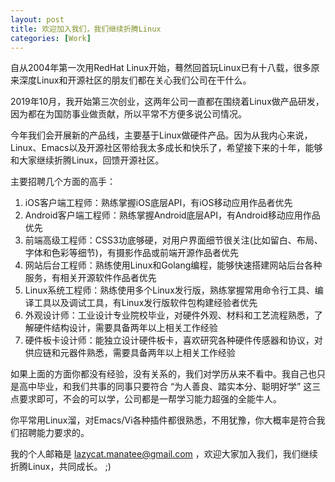 ```yaml
---
layout: post
title: 欢迎加入我们，我们继续折腾Linux
categories: [Work]
---
```


自从2004年第一次用RedHat Linux开始，蓦然回首玩Linux已有十八载，很多原来深度Linux和开源社区的朋友们都在关心我们公司在干什么。

2019年10月，我开始第三次创业，这两年公司一直都在围绕着Linux做产品研发，因为都在为国防事业做贡献，所以平常不方便多说公司情况。

今年我们会开展新的产品线，主要基于Linux做硬件产品。因为从我内心来说，Linux、Emacs以及开源社区带给我太多成长和快乐了，希望接下来的十年，能够和大家继续折腾Linux，回馈开源社区。

主要招聘几个方面的高手：

1. iOS客户端工程师：熟练掌握iOS底层API，有iOS移动应用作品者优先
2. Android客户端工程师：熟练掌握Android底层API，有Android移动应用作品优先
3. 前端高级工程师：CSS3功底够硬，对用户界面细节很关注(比如留白、布局、字体和色彩等细节)，有摄影作品或前端开源作品者优先
4. 网站后台工程师：熟练使用Linux和Golang编程，能够快速搭建网站后台各种服务，有相关开源软件作品者优先
5. Linux系统工程师：熟练使用多个Linux发行版，熟练掌握常用命令行工具、编译工具以及调试工具，有Linux发行版软件包构建经验者优先
6. 外观设计师：工业设计专业院校毕业，对硬件外观、材料和工艺流程熟悉，了解硬件结构设计，需要具备两年以上相关工作经验
7. 硬件板卡设计师：能独立设计硬件板卡，喜欢研究各种硬件传感器和协议，对供应链和元器件熟悉，需要具备两年以上相关工作经验

如果上面的方面你都没有经验，没有关系的，我们对学历从来不看中。我自己也只是高中毕业，和我们共事的同事只要符合 “为人善良、踏实本分、聪明好学” 这三点要求即可，不会的可以学，公司都是一帮学习能力超强的全能牛人。

你平常用Linux溜，对Emacs/Vi各种插件都很熟悉，不用犹豫，你大概率是符合我们招聘能力要求的。

我的个人邮箱是 lazycat.manatee@gmail.com ，欢迎大家加入我们，我们继续折腾Linux，共同成长。 ;)
